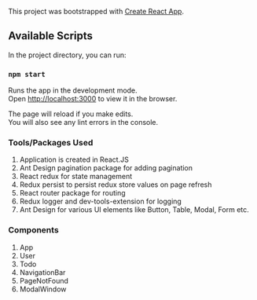 This project was bootstrapped with [Create React App](https://github.com/facebook/create-react-app).

## Available Scripts

In the project directory, you can run:

### `npm start`

Runs the app in the development mode.<br />
Open [http://localhost:3000](http://localhost:3000) to view it in the browser.

The page will reload if you make edits.<br />
You will also see any lint errors in the console.

### Tools/Packages Used
1. Application is created in React.JS
2. Ant Design pagination package for adding pagination
3. React redux for state management
4. Redux persist to persist redux store values on page refresh
5. React router package for routing 
6. Redux logger and dev-tools-extension for logging
7. Ant Design for various UI elements like Button, Table, Modal, Form etc.

### Components
1. App
2. User
3. Todo
4. NavigationBar
5. PageNotFound
6. ModalWindow
